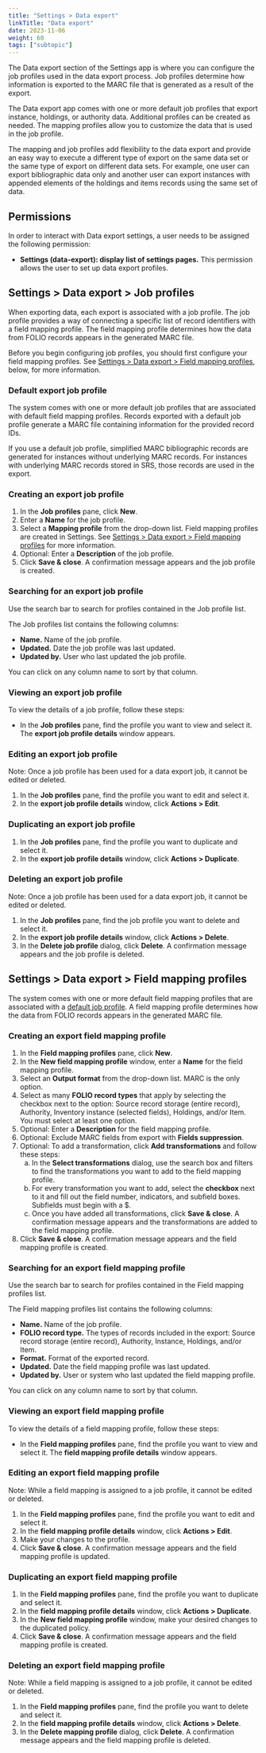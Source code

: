 ```yaml
---
title: "Settings > Data export"
linkTitle: "Data export"
date: 2023-11-06
weight: 60
tags: ["subtopic"]   
---
```


The Data export section of the Settings app is where you can configure the job profiles used in the data export process. Job profiles determine how information is exported to the MARC file that is generated as a result of the export.

The Data export app comes with one or more default job profiles that export instance, holdings, or authority data. Additional profiles can be created as needed. The mapping profiles allow you to customize the data that is used in the job profile.

The mapping and job profiles add flexibility to the data export and provide an easy way to execute a different type of export on the same data set or the same type of export on different data sets.  For example, one user can export bibliographic data only and another user can export instances with appended elements of the holdings and items records using the same set of data.

## Permissions

In order to interact with Data export settings, a user needs to be assigned the following permission:

-   **Settings (data-export): display list of settings pages.** This permission allows the user to set up data export profiles.

## Settings \> Data export \> Job profiles

When exporting data, each export is associated with a job profile. The job profile provides a way of connecting a specific list of record identifiers with a field mapping profile. The field mapping profile determines how the data from FOLIO records appears in the generated MARC file.

Before you begin configuring job profiles, you should first configure your field mapping profiles. See [Settings \> Data export \> Field mapping profiles](#settings--data-export--field-mapping-profiles), below, for more information.

### Default export job profile

The system comes with one or more default job profiles that are associated with default field mapping profiles. Records exported with a default job profile generate a MARC file containing information for the provided record IDs. 

If you use a default job profile, simplified MARC bibliographic records are generated for instances without underlying MARC records. For instances with underlying MARC records stored in SRS, those records are used in the export.

### Creating an export job profile

1.  In the **Job profiles** pane, click **New**.
2.  Enter a **Name** for the job profile.
3.  Select a **Mapping profile** from the drop-down list. Field mapping profiles are created in Settings. See [Settings \> Data export \> Field mapping profiles](#settings--data-export--field-mapping-profiles) for more information.
4.  Optional: Enter a **Description** of the job profile.
5.  Click **Save & close**. A confirmation message appears and the job profile is created.

### Searching for an export job profile

Use the search bar to search for profiles contained in the Job profile list. 

The Job profiles list contains the following columns:

-   **Name.** Name of the job profile.
-   **Updated.** Date the job profile was last updated.
-   **Updated by.** User who last updated the job profile.

You can click on any column name to sort by that column.

### Viewing an export job profile

To view the details of a job profile, follow these steps:

-   In the **Job profiles** pane, find the profile you want to view and select it. The **export job profile details** window appears.

### Editing an export job profile

Note: Once a job profile has been used for a data export job, it cannot be edited or deleted.

1.  In the **Job profiles** pane, find the profile you want to edit and select it.
2.  In the **export job profile details** window, click **Actions \> Edit**.

### Duplicating an export job profile

1.  In the **Job profiles** pane, find the profile you want to duplicate and select it.
2.  In the **export job profile details** window, click **Actions \> Duplicate**.

### Deleting an export job profile

Note: Once a job profile has been used for a data export job, it cannot be edited or deleted.

1.  In the **Job profiles** pane, find the job profile you want to delete and select it.
2.  In the **export job profile details** window, click **Actions \> Delete**.
3.  In the **Delete job profile** dialog, click **Delete**. A confirmation message appears and the job profile is deleted.

## Settings \> Data export \> Field mapping profiles

The system comes with one or more default field mapping profiles that are associated with a [default job profile](#default-export-job-profile). A field mapping profile determines how the data from FOLIO records appears in the generated MARC file.

### Creating an export field mapping profile

1.  In the **Field mapping profiles** pane, click **New**.
2.  In the **New field mapping profile** window, enter a **Name** for the field mapping profile.
3.  Select an **Output format** from the drop-down list. MARC is the only option.
4.  Select as many **FOLIO record types** that apply by selecting the checkbox next to the option: Source record storage (entire record), Authority, Inventory instance (selected fields), Holdings, and/or Item. You must select at least one option.
5.  Optional: Enter a **Description** for the field mapping profile.
6.  Optional: Exclude MARC fields from export with **Fields suppression**.
7.  Optional: To add a transformation, click **Add transformations** and follow these steps:
    <ol type="a">
      <li>In the <strong>Select transformations</strong> dialog, use the search box and filters to find the transformations you want to add to the field mapping profile.</li>
      <li>For every transformation you want to add, select the <strong>checkbox</strong> next to it and fill out the field number, indicators, and subfield boxes. Subfields must begin with a $.</li>
      <li>Once you have added all transformations, click <strong>Save & close</strong>. A confirmation message appears and the transformations are added to the field mapping profile.</li>
    </ol>
8.  Click **Save & close**. A confirmation message appears and the field mapping profile is created.

### Searching for an export field mapping profile

Use the search bar to search for profiles contained in the Field mapping profiles list. 

The Field mapping profiles list contains the following columns:

-   **Name.** Name of the job profile.
-   **FOLIO record type.** The types of records included in the export: Source record storage (entire record), Authority, Instance, Holdings, and/or Item.
-   **Format.** Format of the exported record.
-   **Updated.** Date the field mapping profile was last updated.
-   **Updated by.** User or system who last updated the field mapping profile.

You can click on any column name to sort by that column.

### Viewing an export field mapping profile

To view the details of a field mapping profile, follow these steps:

-   In the **Field mapping profiles** pane, find the profile you want to view and select it. The **field mapping profile details** window appears.

### Editing an export field mapping profile

Note: While a field mapping is assigned to a job profile, it cannot be edited or deleted.

1.  In the **Field mapping profiles** pane, find the profile you want to edit and select it.
2.  In the **field mapping profile details** window, click **Actions \> Edit**.
3.  Make your changes to the profile.
4.  Click **Save & close**. A confirmation message appears and the field mapping profile is updated.

### Duplicating an export field mapping profile

1.  In the **Field mapping profiles** pane, find the profile you want to duplicate and select it.
2.  In the **field mapping profile details** window, click **Actions \> Duplicate**.
3.  In the **New field mapping profile** window, make your desired changes to the duplicated policy.
4.  Click **Save & close**. A confirmation message appears and the field mapping profile is created.

### Deleting an export field mapping profile

Note: While a field mapping is assigned to a job profile, it cannot be edited or deleted.

1.  In the **Field mapping profiles** pane, find the profile you want to delete and select it.
2.  In the **field mapping profile details** window, click **Actions \> Delete**.
3.  In the **Delete mapping profile** dialog, click **Delete**. A confirmation message appears and the field mapping profile is deleted.

